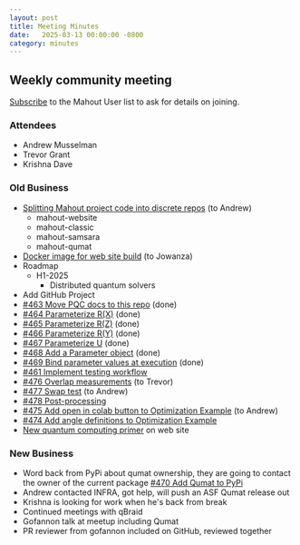 ```yaml
---
layout: post
title: Meeting Minutes
date:   2025-03-13 00:00:00 -0800
category: minutes
---
```

## Weekly community meeting
[Subscribe](mailto:user-subscribe@mahout.apache.org) to the Mahout User list to ask for details on joining.

### Attendees
* Andrew Musselman
* Trevor Grant
* Krishna Dave

### Old Business
* [Splitting Mahout project code into discrete repos](https://issues.apache.org/jira/projects/MAHOUT/issues/MAHOUT-2204) (to Andrew)
    * mahout-website
    * mahout-classic
    * mahout-samsara
    * mahout-qumat
* [Docker image for web site build](https://issues.apache.org/jira/projects/MAHOUT/issues/MAHOUT-2165) (to Jowanza)
* Roadmap
    * H1-2025
        * Distributed quantum solvers
* Add GitHub Project
* [#463 Move PQC docs to this repo](https://github.com/apache/mahout/issues/463) (done)
* [#464 Parameterize R(X)](https://github.com/apache/mahout/issues/464) (done)
* [#465 Parameterize R(Z)](https://github.com/apache/mahout/issues/465) (done)
* [#466 Parameterize R(Y)](https://github.com/apache/mahout/issues/466) (done)
* [#467 Parameterize U](https://github.com/apache/mahout/issues/467) (done)
* [#468 Add a Parameter object](https://github.com/apache/mahout/issues/468) (done)
* [#469 Bind parameter values at execution](https://github.com/apache/mahout/issues/469) (done)
* [#461 Implement testing workflow](https://github.com/apache/mahout/issues/461)
* [#476 Overlap measurements](https://github.com/apache/mahout/issues/476) (to Trevor)
* [#477 Swap test](https://github.com/apache/mahout/issues/477) (to Andrew)
* [#478 Post-processing](https://github.com/apache/mahout/issues/478)
* [#475 Add open in colab button to Optimization Example](https://github.com/apache/mahout/issues/475) (to Andrew)
* [#474 Add angle definitions to Optimization Example](https://github.com/apache/mahout/issues/474)
* [New quantum computing primer](https://mahout.apache.org/quantum-computing-primer) on web site

### New Business
* Word back from PyPi about qumat ownership, they are going to contact the owner of the current package  [#470 Add Qumat to PyPi](https://github.com/apache/mahout/issues/470)
* Andrew contacted INFRA, got help, will push an ASF Qumat release out
* Krishna is looking for work when he's back from break
* Continued meetings with qBraid
* Gofannon talk at meetup including Qumat
* PR reviewer from gofannon included on GitHub, reviewed together
